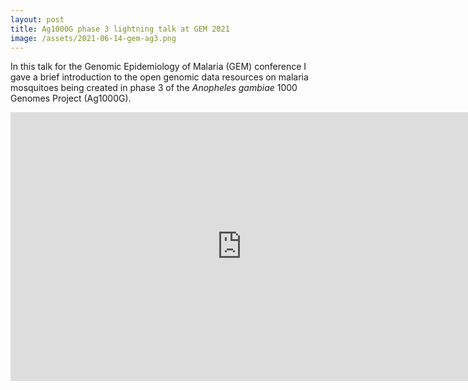 ```yaml
---
layout: post
title: Ag1000G phase 3 lightning talk at GEM 2021
image: /assets/2021-06-14-gem-ag3.png
---
```


In this talk for the Genomic Epidemiology of Malaria (GEM) conference
I gave a brief introduction to the open genomic data resources on
malaria mosquitoes being created in phase 3 of the *Anopheles gambiae*
1000 Genomes Project (Ag1000G).

<iframe width="740" height="430" src="https://www.youtube.com/embed/4d63L0lQD2A" title="YouTube video player" frameborder="0" allow="accelerometer; autoplay; clipboard-write; encrypted-media; gyroscope; picture-in-picture" allowfullscreen></iframe>
